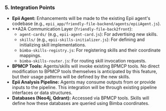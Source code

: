 ### 5. Integration Points

*   **Epii Agent:** Enhancements will be made to the existing Epii agent's codebase (e.g., `epii_app/friendly-file-backend/agents/epiiAgent.js`).
*   **A2A Communication Layer (`friendly-file-back2front`):
    *   `agent-cards/` (e.g., `epii-agent-card.js`): For advertising new skills.
    *   `skills/` (e.g., `epii-skills-initializer.js`): For defining and initializing skill implementations.
    *   `bimba-skills-registry.js`: For registering skills and their coordinate mappings.
    *   `bimba-skills-router.js`: For routing skill invocation requests.
*   **BPMCP Tools:** Agents/skills will invoke existing BPMCP tools. No direct modification to BPMCP tools themselves is anticipated by this feature, but their usage patterns will be defined by the new skills.
*   **Epii Analysis Pipeline:** Agents may consume outputs from or provide inputs to the pipeline. This integration will be through existing pipeline interfaces or data structures.
*   **Databases (Neo4j, Qdrant):** Accessed via BPMCP tools. Skills will define how these databases are queried using Bimba coordinates.